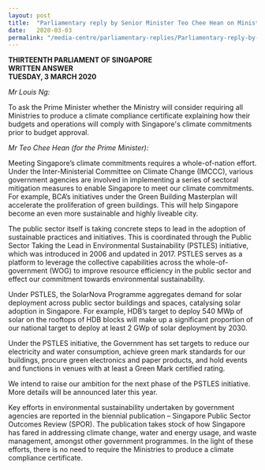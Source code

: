 ```yaml
---
layout: post
title:  "Parliamentary reply by Senior Minister Teo Chee Hean on Ministries’ Climate Compliance"
date:   2020-03-03
permalink: "/media-centre/parliamentary-replies/Parliamentary-reply-by-Senior-Minister-Teo-Chee-Hean-on-Ministries-Climate-Compliance"
---
```


**THIRTEENTH PARLIAMENT OF SINGAPORE  
WRITTEN ANSWER  
TUESDAY, 3 MARCH 2020**  

*Mr Louis Ng:*

To ask the Prime Minister whether the Ministry will consider requiring all Ministries to produce a climate compliance certificate explaining how their budgets and operations will comply with Singapore's climate commitments prior to budget approval.

*Mr Teo Chee Hean (for the Prime Minister):*

Meeting Singapore’s climate commitments requires a whole-of-nation effort. Under the Inter-Ministerial Committee on Climate Change (IMCCC), various government agencies are involved in implementing a series of sectoral mitigation measures to enable Singapore to meet our climate commitments. For example, BCA’s initiatives under the Green Building Masterplan will accelerate the proliferation of green buildings. This will help Singapore become an even more sustainable and highly liveable city.

The public sector itself is taking concrete steps to lead in the adoption of sustainable practices and initiatives. This is coordinated through the Public Sector Taking the Lead in Environmental Sustainability (PSTLES) initiative, which was introduced in 2006 and updated in 2017. PSTLES serves as a platform to leverage the collective capabilities across the whole-of-government (WOG) to improve resource efficiency in the public sector and effect our commitment towards environmental sustainability.

Under PSTLES, the SolarNova Programme aggregates demand for solar deployment across public sector buildings and spaces, catalysing solar adoption in Singapore. For example, HDB’s target to deploy 540 MWp of solar on the rooftops of HDB blocks will make up a significant proportion of our national target to deploy at least 2 GWp of solar deployment by 2030.

Under the PSTLES initiative, the Government has set targets to reduce our electricity and water consumption, achieve green mark standards for our buildings, procure green electronics and paper products, and hold events and functions in venues with at least a Green Mark certified rating.

We intend to raise our ambition for the next phase of the PSTLES initiative. More details will be announced later this year.

Key efforts in environmental sustainability undertaken by government agencies are reported in the biennial publication – Singapore Public Sector Outcomes Review (SPOR). The publication takes stock of how Singapore has fared in addressing climate change, water and energy usage, and waste management, amongst other government programmes. In the light of these efforts, there is no need to require the Ministries to produce a climate compliance certificate.
